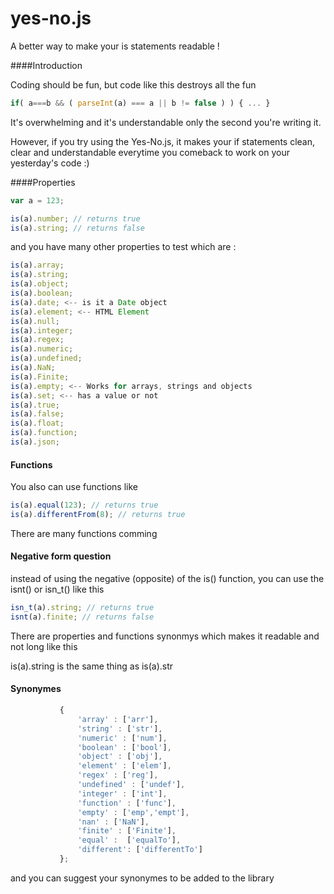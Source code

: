 yes-no.js
=========

A better way to make your is statements readable !

####Introduction 

Coding should be fun, but code like this destroys all the fun
 ```javascript
if( a===b && ( parseInt(a) === a || b != false ) ) { ... }
```
It's overwhelming and it's understandable only the second you're writing it.

However, if you try using the Yes-No.js, it makes your if statements clean, clear and understandable everytime you comeback to work on your yesterday's code :)

####Properties

 ```javascript
var a = 123;

is(a).number; // returns true
is(a).string; // returns false

```
and you have many other properties to test which are :

 ```javascript
is(a).array;
is(a).string;
is(a).object;
is(a).boolean;
is(a).date; <-- is it a Date object
is(a).element; <-- HTML Element
is(a).null;
is(a).integer;
is(a).regex;
is(a).numeric;
is(a).undefined;
is(a).NaN;
is(a).Finite;
is(a).empty; <-- Works for arrays, strings and objects
is(a).set; <-- has a value or not
is(a).true;
is(a).false;
is(a).float;
is(a).function;
is(a).json;
```

#### Functions

You also can use functions like
			
 ```javascript
 is(a).equal(123); // returns true
is(a).differentFrom(8); // returns true
```

There are many functions comming

#### Negative form question

instead of using the negative (opposite) of the is() function, you can use the isnt() or isn_t() like this
 ```javascript
isn_t(a).string; // returns true
isnt(a).finite; // returns false
```

There are properties and functions synonmys which makes it readable and not long like this

is(a).string is the same thing as is(a).str

#### Synonymes 
 ```javascript
			{
				'array' : ['arr'],
				'string' : ['str'],
				'numeric' : ['num'],
				'boolean' : ['bool'],
				'object' : ['obj'],
				'element' : ['elem'],
				'regex' : ['reg'],
				'undefined' : ['undef'],
				'integer' : ['int'],
				'function' : ['func'],
				'empty' : ['emp','empt'],
				'nan' : ['NaN'],
				'finite' : ['Finite'],
				'equal' :  ['equalTo'],
				'different': ['differentTo']
			};
```
			
and you can suggest your synonymes to be added to the library
